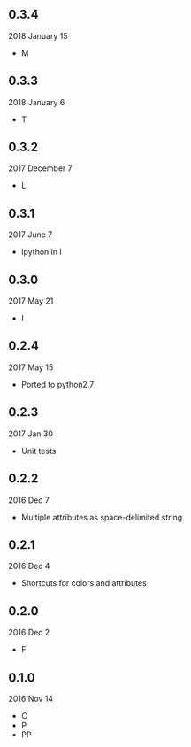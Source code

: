 ## 0.3.4
2018 January 15
- M

## 0.3.3
2018 January 6
- T

## 0.3.2
2017 December 7
- L

## 0.3.1
2017 June 7
- ipython in I

## 0.3.0
2017 May 21
- I

## 0.2.4
2017 May 15
- Ported to python2.7

## 0.2.3
2017 Jan 30
- Unit tests

## 0.2.2
2016 Dec 7
- Multiple attributes as space-delimited string

## 0.2.1
2016 Dec 4
- Shortcuts for colors and attributes

## 0.2.0
2016 Dec 2
- F

## 0.1.0
2016 Nov 14
- C
- P
- PP

